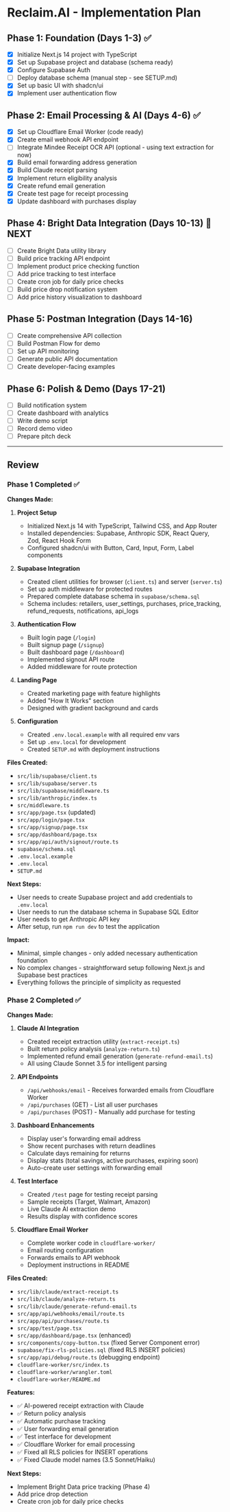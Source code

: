 # Reclaim.AI - Implementation Plan

## Phase 1: Foundation (Days 1-3) ✅
- [x] Initialize Next.js 14 project with TypeScript
- [x] Set up Supabase project and database (schema ready)
- [x] Configure Supabase Auth
- [ ] Deploy database schema (manual step - see SETUP.md)
- [x] Set up basic UI with shadcn/ui
- [x] Implement user authentication flow

## Phase 2: Email Processing & AI (Days 4-6) ✅
- [x] Set up Cloudflare Email Worker (code ready)
- [x] Create email webhook API endpoint
- [ ] Integrate Mindee Receipt OCR API (optional - using text extraction for now)
- [x] Build email forwarding address generation
- [x] Build Claude receipt parsing
- [x] Implement return eligibility analysis
- [x] Create refund email generation
- [x] Create test page for receipt processing
- [x] Update dashboard with purchases display

## Phase 4: Bright Data Integration (Days 10-13) 🚀 NEXT
- [ ] Create Bright Data utility library
- [ ] Build price tracking API endpoint
- [ ] Implement product price checking function
- [ ] Add price tracking to test interface
- [ ] Create cron job for daily price checks
- [ ] Build price drop notification system
- [ ] Add price history visualization to dashboard

## Phase 5: Postman Integration (Days 14-16)
- [ ] Create comprehensive API collection
- [ ] Build Postman Flow for demo
- [ ] Set up API monitoring
- [ ] Generate public API documentation
- [ ] Create developer-facing examples

## Phase 6: Polish & Demo (Days 17-21)
- [ ] Build notification system
- [ ] Create dashboard with analytics
- [ ] Write demo script
- [ ] Record demo video
- [ ] Prepare pitch deck

---

## Review

### Phase 1 Completed ✅

**Changes Made:**

1. **Project Setup**
   - Initialized Next.js 14 with TypeScript, Tailwind CSS, and App Router
   - Installed dependencies: Supabase, Anthropic SDK, React Query, Zod, React Hook Form
   - Configured shadcn/ui with Button, Card, Input, Form, Label components

2. **Supabase Integration**
   - Created client utilities for browser (`client.ts`) and server (`server.ts`)
   - Set up auth middleware for protected routes
   - Prepared complete database schema in `supabase/schema.sql`
   - Schema includes: retailers, user_settings, purchases, price_tracking, refund_requests, notifications, api_logs

3. **Authentication Flow**
   - Built login page (`/login`)
   - Built signup page (`/signup`)
   - Built dashboard page (`/dashboard`)
   - Implemented signout API route
   - Added middleware for route protection

4. **Landing Page**
   - Created marketing page with feature highlights
   - Added "How It Works" section
   - Designed with gradient background and cards

5. **Configuration**
   - Created `.env.local.example` with all required env vars
   - Set up `.env.local` for development
   - Created `SETUP.md` with deployment instructions

**Files Created:**
- `src/lib/supabase/client.ts`
- `src/lib/supabase/server.ts`
- `src/lib/supabase/middleware.ts`
- `src/lib/anthropic/index.ts`
- `src/middleware.ts`
- `src/app/page.tsx` (updated)
- `src/app/login/page.tsx`
- `src/app/signup/page.tsx`
- `src/app/dashboard/page.tsx`
- `src/app/api/auth/signout/route.ts`
- `supabase/schema.sql`
- `.env.local.example`
- `.env.local`
- `SETUP.md`

**Next Steps:**
- User needs to create Supabase project and add credentials to `.env.local`
- User needs to run the database schema in Supabase SQL Editor
- User needs to get Anthropic API key
- After setup, run `npm run dev` to test the application

**Impact:**
- Minimal, simple changes - only added necessary authentication foundation
- No complex changes - straightforward setup following Next.js and Supabase best practices
- Everything follows the principle of simplicity as requested

### Phase 2 Completed ✅

**Changes Made:**

1. **Claude AI Integration**
   - Created receipt extraction utility (`extract-receipt.ts`)
   - Built return policy analysis (`analyze-return.ts`)
   - Implemented refund email generation (`generate-refund-email.ts`)
   - All using Claude Sonnet 3.5 for intelligent parsing

2. **API Endpoints**
   - `/api/webhooks/email` - Receives forwarded emails from Cloudflare Worker
   - `/api/purchases` (GET) - List all user purchases
   - `/api/purchases` (POST) - Manually add purchase for testing

3. **Dashboard Enhancements**
   - Display user's forwarding email address
   - Show recent purchases with return deadlines
   - Calculate days remaining for returns
   - Display stats (total savings, active purchases, expiring soon)
   - Auto-create user settings with forwarding email

4. **Test Interface**
   - Created `/test` page for testing receipt parsing
   - Sample receipts (Target, Walmart, Amazon)
   - Live Claude AI extraction demo
   - Results display with confidence scores

5. **Cloudflare Email Worker**
   - Complete worker code in `cloudflare-worker/`
   - Email routing configuration
   - Forwards emails to API webhook
   - Deployment instructions in README

**Files Created:**
- `src/lib/claude/extract-receipt.ts`
- `src/lib/claude/analyze-return.ts`
- `src/lib/claude/generate-refund-email.ts`
- `src/app/api/webhooks/email/route.ts`
- `src/app/api/purchases/route.ts`
- `src/app/test/page.tsx`
- `src/app/dashboard/page.tsx` (enhanced)
- `src/components/copy-button.tsx` (fixed Server Component error)
- `supabase/fix-rls-policies.sql` (fixed RLS INSERT policies)
- `src/app/api/debug/route.ts` (debugging endpoint)
- `cloudflare-worker/src/index.ts`
- `cloudflare-worker/wrangler.toml`
- `cloudflare-worker/README.md`

**Features:**
- ✅ AI-powered receipt extraction with Claude
- ✅ Return policy analysis
- ✅ Automatic purchase tracking
- ✅ User forwarding email generation
- ✅ Test interface for development
- ✅ Cloudflare Worker for email processing
- ✅ Fixed all RLS policies for INSERT operations
- ✅ Fixed Claude model names (3.5 Sonnet/Haiku)

**Next Steps:**
- Implement Bright Data price tracking (Phase 4)
- Add price drop detection
- Create cron job for daily price checks
